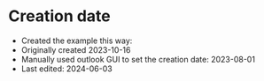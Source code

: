 
# Creation date
- Created the example this way:
- Originally created 2023-10-16
- Manually used outlook GUI to set the creation date: 2023-08-01
- Last edited: 2024-06-03